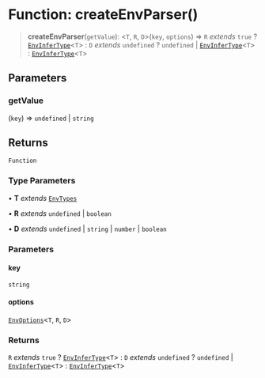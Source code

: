 # Function: createEnvParser()

> **createEnvParser**(`getValue`): \<`T`, `R`, `D`\>(`key`, `options`) => `R` _extends_ `true` ? [`EnvInferType`](../type-aliases/EnvInferType.md)\<`T`\> : `D` _extends_ `undefined` ? `undefined` \| [`EnvInferType`](../type-aliases/EnvInferType.md)\<`T`\> : [`EnvInferType`](../type-aliases/EnvInferType.md)\<`T`\>

## Parameters

### getValue

(`key`) => `undefined` \| `string`

## Returns

`Function`

### Type Parameters

• **T** _extends_ [`EnvTypes`](../type-aliases/EnvTypes.md)

• **R** _extends_ `undefined` \| `boolean`

• **D** _extends_ `undefined` \| `string` \| `number` \| `boolean`

### Parameters

#### key

`string`

#### options

[`EnvOptions`](../interfaces/EnvOptions.md)\<`T`, `R`, `D`\>

### Returns

`R` _extends_ `true` ? [`EnvInferType`](../type-aliases/EnvInferType.md)\<`T`\> : `D` _extends_ `undefined` ? `undefined` \| [`EnvInferType`](../type-aliases/EnvInferType.md)\<`T`\> : [`EnvInferType`](../type-aliases/EnvInferType.md)\<`T`\>
